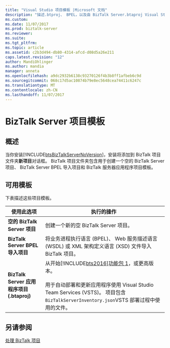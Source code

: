 ```yaml
---
title: "Visual Studio 项目模板 |Microsoft 文档"
description: "描述.btproj、 BPEL，以及由 BizTalk Server.btaproj Visual Studio 模板"
ms.custom: 
ms.date: 11/07/2017
ms.prod: biztalk-server
ms.reviewer: 
ms.suite: 
ms.tgt_pltfrm: 
ms.topic: article
ms.assetid: c2b3d494-db80-4314-afcd-d08d5a26e211
caps.latest.revision: "12"
author: MandiOhlinger
ms.author: mandia
manager: anneta
ms.openlocfilehash: a9dc2932b6138c93270126f4b3b8ff1afbeb6c9d
ms.sourcegitcommit: 068c17d5ac10874b79e8ec5648cea74411c6247c
ms.translationtype: MT
ms.contentlocale: zh-CN
ms.lasthandoff: 11/07/2017
---
```

# <a name="biztalk-server-project-templates"></a>BizTalk Server 项目模板

## <a name="overview"></a>概述
当你安装[!INCLUDE[btsBizTalkServerNoVersion](../includes/btsbiztalkservernoversion-md.md)]，安装将添加到 BizTalk 项目文件夹**新项目**对话框。 BizTalk 项目文件夹包含用于创建一个空的 BizTalk Server 项目、 BizTalk Server BPEL 导入项目和 BizTalk 服务器应用程序项目模板。

## <a name="available-templates"></a>可用模板
下表描述这些项目模板。  
  
|使用此选项|执行的操作|  
|--------------|----------------|  
|**空的 BizTalk Server 项目**|创建一个新的空 BizTalk Server 项目。|  
|**BizTalk Server BPEL 导入项目**|将业务进程执行语言 (BPEL)、 Web 服务描述语言 (WSDL) 或 XML 架构定义语言 (XSD) 文件导入 BizTalk 项目。|  
|**BizTalk Server 应用程序项目 (.btaproj)**|从开始[!INCLUDE[bts2016](../includes/bts2016-md.md)][功能包 1](../core/configure-the-feature-pack.md)，或更高版本。 <br/><br/>用于自动部署和更新应用程序使用 Visual Studio Team Services (VSTS)。 项目包含`BizTalkServerInventory.json`VSTS 部署过程中使用的文件。 |  
  
## <a name="see-also"></a>另请参阅  
 [处理 BizTalk 项目](../core/working-with-biztalk-projects.md)
